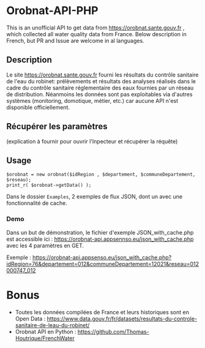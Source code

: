 # Orobnat-API-PHP
This is an unofficial API to get data from https://orobnat.sante.gouv.fr , which collected all water quality data from France. 
Below description in French, but PR and Issue are welcome in al languages. 


## Description 
Le site https://orobnat.sante.gouv.fr fourni les résultats du contrôle sanitaire de l'eau du robinet: prélèvements et résultats des analyses réalisés dans le cadre du contrôle sanitaire réglementaire des eaux fournies par un réseau de distribution. Néanmoins les données sont pas exploitables via d'autres systèmes (monitoring, domotique, métier, etc.) car aucune API n'est disponible officiellement. 


## Récupérer les paramètres
(explication à fournir pour ouvrir l'Inpecteur et récupérer la réquête)  


## Usage
 
    $orobnat = new orobnat($idRegion , $departement, $communeDepartement, $reseau);
    print_r( $orobnat->getData() );

Dans le dossier `Examples`, 2 exemples de flux JSON, dont un avec une fonctionnalité de cache. 


### Demo
Dans un but de démonstration, le fichier d'exemple JSON_with_cache.php est accessible ici : https://orobnat-api.appsennso.eu/json_with_cache.php avec les 4 paramètres en GET. 

Exemple :  https://orobnat-api.appsenso.eu/json_with_cache.php?idRegion=76&departement=012&communeDepartement=12021&reseau=012000747_012



# Bonus
- Toutes les données compilées de France et leurs historiques sont en Open Data : https://www.data.gouv.fr/fr/datasets/resultats-du-controle-sanitaire-de-leau-du-robinet/ 
- Orobnat API en Python : https://github.com/Thomas-Houtrique/FrenchWater
